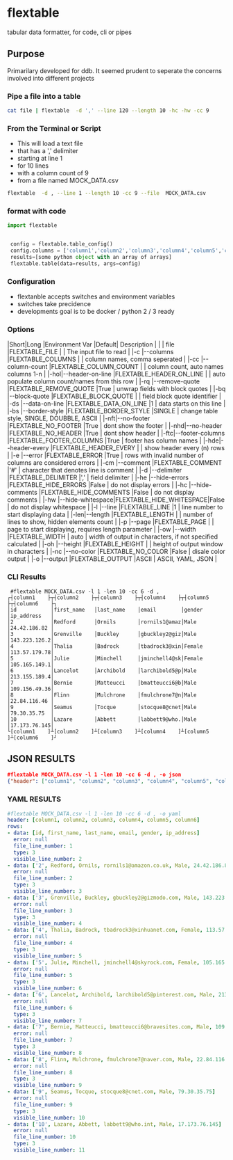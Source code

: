 # flextable
tabular data formatter, for code, cli or pipes

## Purpose
Primarilary developed for ddb. It seemed prudent to seperate the concerns involved into different projects

### Pipe a file into a table
```bash
cat file | flextable  -d ',' --line 120 --length 10 -hc -hw -cc 9
```

### From the Terminal or Script
- This will load a text file 
- that has a ',' delimiter 
- starting at line 1
- for 10 lines
- with a column count of 9
- from a file named MOCK_DATA.csv
```bash
flextable  -d , --line 1 --length 10 -cc 9 --file  MOCK_DATA.csv
```

### format with code
```python
import flextable


 config = flextable.table_config()
 config.columns = ['column1','column2','column3','column4','column5','column6']
 results=[some python object with an array of arrays]
 flextable.table(data=results, args=config)
```

### Configuration
- flextanble accepts switches and environment variables
- switches take precidence
- developments goal is to be docker / python 2 / 3 ready


### Options
|Short|Long            |Environment Var          |Default| Description                                                |
|    | file            |FLEXTABLE_FILE           |       | The input file to read                                     |
|-c  |--columns        |FLEXTABLE_COLUMNS        |       | column names, comma seperated                              |
|-cc |--column-count   |FLEXTABLE_COLUMN_COUNT   |       | column count, auto names columns 1-n                       |
|-hol|--header-on-line |FLEXTABLE_HEADER_ON_LINE |       | auto populate column count/names from this row             |
|-rq |--remove-quote   |FLEXTABLE_REMOVE_QUOTE   |True   | unwrap fields with block quotes                            |
|-bq |--block-quote    |FLEXTABLE_BLOCK_QUOTE    |       | field block quote identifier                               |
|-ds |--data-on-line   |FLEXTABLE_DATA_ON_LINE   |1      | data starts on this line                                   |
|-bs |--border-style   |FLEXTABLE_BORDER_STYLE   |SINGLE | change table style, SINGLE, DOUBBLE, ASCII                 |
|-nft|--no-footer      |FLEXTABLE_NO_FOOTER      |True   | dont show the footer                                       |
|-nhd|--no-header      |FLEXTABLE_NO_HEADER      |True   | dont show header                                           |
|-ftc|--footer-columns |FLEXTABLE_FOOTER_COLUMNS |True   | footer has column names                                    |
|-hde|--header-every   |FLEXTABLE_HEADER_EVERY   |       | show header every (n) rows                                 |
|-e  |--error          |FLEXTABLE_ERROR          |True   | rows with invalid number of columns are considered errors  |
|-cm |--comment        |FLEXTABLE_COMMENT        |'#'    | character that denotes line is comment                     |
|-d  |--delimiter      |FLEXTABLE_DELIMITER      |','    | field delimiter                                            |
|-he |--hide-errors    |FLEXTABLE_HIDE_ERRORS    |False  | do not display errors                                      |
|-hc |--hide-comments  |FLEXTABLE_HIDE_COMMENTS  |False  | do not display comments                                    |
|-hw |--hide-whitespace|FLEXTABLE_HIDE_WHITESPACE|False  | do not display whitespace                                  |
|-l  |--line           |FLEXTABLE_LINE           |1      | line number to start displaying data                       |
|-len|--length         |FLEXTABLE_LENGTH         |       | number of lines to show, hidden elements count             |
|-p  |--page           |FLEXTABLE_PAGE           |       | page to start displaying, requires length parameter        |
|-ow |--width          |FLEXTABLE_WIDTH          | auto  | width of output in characters, if not specified calculated |
|-oh |--height         |FLEXTABLE_HEIGHT         |       | height of output window in characters                      |
|-nc |--no-color       |FLEXTABLE_NO_COLOR       |False  | disale color output                                        |
|-o  |--output         |FLEXTABLE_OUTPUT         |ASCII  | ASCII, YAML, JSON                                          |



### CLI Results
```text
 #flextable MOCK_DATA.csv -l 1 -len 10 -cc 6 -d ,  
┌┤column1    ├┬┤column2    ├┬┤column3    ├┬┤column4    ├┬┤column5    ├┬┤column6    ├┐
│id           │first_name   │last_name    │email        │gender       │ip_address   │
│2            │Redford      │Ornils       │rornils1@amaz│Male         │24.42.186.82 │
│3            │Grenville    │Buckley      │gbuckley2@giz│Male         │143.223.126.2│
│4            │Thalia       │Badrock      │tbadrock3@xin│Female       │113.57.179.78│
│5            │Julie        │Minchell     │jminchell4@sk│Female       │105.165.149.1│
│6            │Lancelot     │Archibold    │larchibold5@p│Male         │213.155.189.4│
│7            │Bernie       │Matteucci    │bmatteucci6@b│Male         │109.156.49.36│
│8            │Flinn        │Mulchrone    │fmulchrone7@n│Male         │22.84.116.46 │
│9            │Seamus       │Tocque       │stocque8@cnet│Male         │79.30.35.75  │
│10           │Lazare       │Abbett       │labbett9@who.│Male         │17.173.76.145│
└[column1    ]┴[column2    ]┴[column3    ]┴[column4    ]┴[column5    ]┴[column6    ]┘

```
## JSON RESULTS
```json
#flextable MOCK_DATA.csv -l 1 -len 10 -cc 6 -d , -o json
{"header": ["column1", "column2", "column3", "column4", "column5", "column6"], "rows": [{"type": 3, "visible_line_number": 2, "data": ["id", "first_name", "last_name", "email", "gender", "ip_address\n"], "file_line_number": 1, "error": null}, {"type": 3, "visible_line_number": 3, "data": ["2", "Redford", "Ornils", "rornils1@amazon.co.uk", "Male", "24.42.186.82\n"], "file_line_number": 2, "error": null}, {"type": 3, "visible_line_number": 4, "data": ["3", "Grenville", "Buckley", "gbuckley2@gizmodo.com", "Male", "143.223.126.204\n"], "file_line_number": 3, "error": null}, {"type": 3, "visible_line_number": 5, "data": ["4", "Thalia", "Badrock", "tbadrock3@xinhuanet.com", "Female", "113.57.179.78\n"], "file_line_number": 4, "error": null}, {"type": 3, "visible_line_number": 6, "data": ["5", "Julie", "Minchell", "jminchell4@skyrock.com", "Female", "105.165.149.121\n"], "file_line_number": 5, "error": null}, {"type": 3, "visible_line_number": 7, "data": ["6", "Lancelot", "Archibold", "larchibold5@pinterest.com", "Male", "213.155.189.44\n"], "file_line_number": 6, "error": null}, {"type": 3, "visible_line_number": 8, "data": ["7", "Bernie", "Matteucci", "bmatteucci6@bravesites.com", "Male", "109.156.49.36\n"], "file_line_number": 7, "error": null}, {"type": 3, "visible_line_number": 9, "data": ["8", "Flinn", "Mulchrone", "fmulchrone7@naver.com", "Male", "22.84.116.46\n"], "file_line_number": 8, "error": null}, {"type": 3, "visible_line_number": 10, "data": ["9", "Seamus", "Tocque", "stocque8@cnet.com", "Male", "79.30.35.75\n"], "file_line_number": 9, "error": null}, {"type": 3, "visible_line_number": 11, "data": ["10", "Lazare", "Abbett", "labbett9@who.int", "Male", "17.173.76.145\n"], "file_line_number": 10, "error": null}]}
```

### YAML RESULTS
```yaml
#flextable MOCK_DATA.csv -l 1 -len 10 -cc 6 -d , -o yaml
header: [column1, column2, column3, column4, column5, column6]
rows:
- data: [id, first_name, last_name, email, gender, ip_address]
  error: null
  file_line_number: 1
  type: 3
  visible_line_number: 2
- data: ['2', Redford, Ornils, rornils1@amazon.co.uk, Male, 24.42.186.82]
  error: null
  file_line_number: 2
  type: 3
  visible_line_number: 3
- data: ['3', Grenville, Buckley, gbuckley2@gizmodo.com, Male, 143.223.126.204]
  error: null
  file_line_number: 3
  type: 3
  visible_line_number: 4
- data: ['4', Thalia, Badrock, tbadrock3@xinhuanet.com, Female, 113.57.179.78]
  error: null
  file_line_number: 4
  type: 3
  visible_line_number: 5
- data: ['5', Julie, Minchell, jminchell4@skyrock.com, Female, 105.165.149.121]
  error: null
  file_line_number: 5
  type: 3
  visible_line_number: 6
- data: ['6', Lancelot, Archibold, larchibold5@pinterest.com, Male, 213.155.189.44]
  error: null
  file_line_number: 6
  type: 3
  visible_line_number: 7
- data: ['7', Bernie, Matteucci, bmatteucci6@bravesites.com, Male, 109.156.49.36]
  error: null
  file_line_number: 7
  type: 3
  visible_line_number: 8
- data: ['8', Flinn, Mulchrone, fmulchrone7@naver.com, Male, 22.84.116.46]
  error: null
  file_line_number: 8
  type: 3
  visible_line_number: 9
- data: ['9', Seamus, Tocque, stocque8@cnet.com, Male, 79.30.35.75]
  error: null
  file_line_number: 9
  type: 3
  visible_line_number: 10
- data: ['10', Lazare, Abbett, labbett9@who.int, Male, 17.173.76.145]
  error: null
  file_line_number: 10
  type: 3
  visible_line_number: 11
```